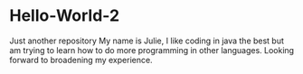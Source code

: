 # Hello-World-2
Just another repository
My name is Julie, I like coding in java the best but am trying to learn how to do more programming in other languages.  Looking forward to broadening my experience.
